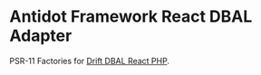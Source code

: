 # Antidot Framework React DBAL Adapter

PSR-11 Factories for [Drift DBAL React PHP](https://github.com/driftphp/reactphp-dbal).
